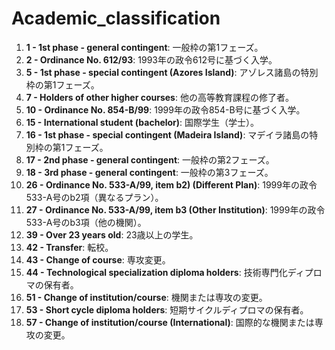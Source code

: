 # Academic_classification

1. **1 - 1st phase - general contingent**: 一般枠の第1フェーズ。
2. **2 - Ordinance No. 612/93**: 1993年の政令612号に基づく入学。
3. **5 - 1st phase - special contingent (Azores Island)**: アゾレス諸島の特別枠の第1フェーズ。
4. **7 - Holders of other higher courses**: 他の高等教育課程の修了者。
5. **10 - Ordinance No. 854-B/99**: 1999年の政令854-B号に基づく入学。
6. **15 - International student (bachelor)**: 国際学生（学士）。
7. **16 - 1st phase - special contingent (Madeira Island)**: マデイラ諸島の特別枠の第1フェーズ。
8. **17 - 2nd phase - general contingent**: 一般枠の第2フェーズ。
9. **18 - 3rd phase - general contingent**: 一般枠の第3フェーズ。
10. **26 - Ordinance No. 533-A/99, item b2) (Different Plan)**: 1999年の政令533-A号のb2項（異なるプラン）。
11. **27 - Ordinance No. 533-A/99, item b3 (Other Institution)**: 1999年の政令533-A号のb3項（他の機関）。
12. **39 - Over 23 years old**: 23歳以上の学生。
13. **42 - Transfer**: 転校。
14. **43 - Change of course**: 専攻変更。
15. **44 - Technological specialization diploma holders**: 技術専門化ディプロマの保有者。
16. **51 - Change of institution/course**: 機関または専攻の変更。
17. **53 - Short cycle diploma holders**: 短期サイクルディプロマの保有者。
18. **57 - Change of institution/course (International)**: 国際的な機関または専攻の変更。
